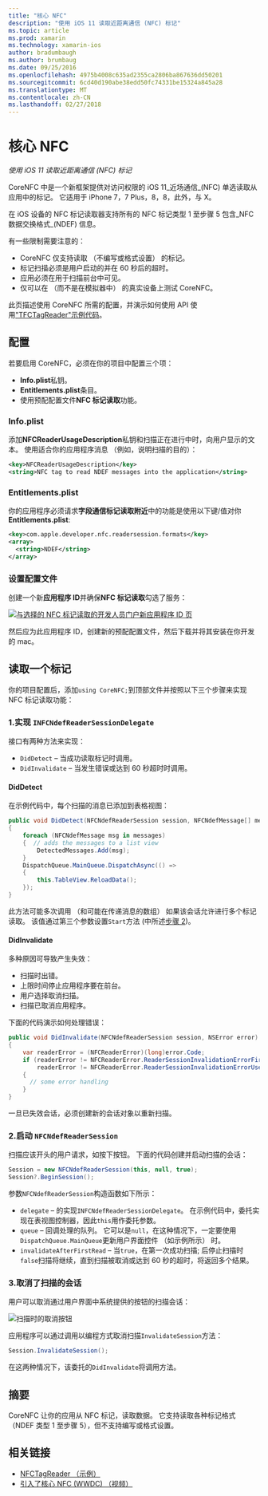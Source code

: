 ```yaml
---
title: "核心 NFC"
description: "使用 iOS 11 读取近距离通信 (NFC) 标记"
ms.topic: article
ms.prod: xamarin
ms.technology: xamarin-ios
author: bradumbaugh
ms.author: brumbaug
ms.date: 09/25/2016
ms.openlocfilehash: 4975b4008c635ad2355ca2806ba867636dd50201
ms.sourcegitcommit: 6cd40d190abe38edd50fc74331be15324a845a28
ms.translationtype: MT
ms.contentlocale: zh-CN
ms.lasthandoff: 02/27/2018
---
```

# <a name="core-nfc"></a>核心 NFC

_使用 iOS 11 读取近距离通信 (NFC) 标记_

CoreNFC 中是一个新框架提供对访问权限的 iOS 11_近场通信_(NFC) 单选读取从应用中的标记。 它适用于 iPhone 7，7 Plus，8，8，此外，与 X。

在 iOS 设备的 NFC 标记读取器支持所有的 NFC 标记类型 1 至步骤 5 包含_NFC 数据交换格式_(NDEF) 信息。

有一些限制需要注意的：

- CoreNFC 仅支持读取 （不编写或格式设置） 的标记。
- 标记扫描必须是用户启动的并在 60 秒后的超时。
- 应用必须在用于扫描前台中可见。
- 仅可以在 （而不是在模拟器中） 的真实设备上测试 CoreNFC。

此页描述使用 CoreNFC 所需的配置，并演示如何使用 API 使用["TFCTagReader"示例代码](https://developer.xamarin.com/samples/monotouch/ios11/NFCTagReader/)。

## <a name="configuration"></a>配置

若要启用 CoreNFC，必须在你的项目中配置三个项：

- **Info.plist**私钥。
- **Entitlements.plist**条目。
- 使用预配配置文件**NFC 标记读取**功能。

### <a name="infoplist"></a>Info.plist

添加**NFCReaderUsageDescription**私钥和扫描正在进行中时，向用户显示的文本。 使用适合你的应用程序消息 （例如，说明扫描的目的）：

```xml
<key>NFCReaderUsageDescription</key>
<string>NFC tag to read NDEF messages into the application</string>
```

### <a name="entitlementsplist"></a>Entitlements.plist

你的应用程序必须请求**字段通信标记读取附近**中的功能是使用以下键/值对你**Entitlements.plist**:

```xml
<key>com.apple.developer.nfc.readersession.formats</key>
<array>
  <string>NDEF</string>
</array>
```

### <a name="provisioning-profile"></a>设置配置文件

创建一个新**应用程序 ID**并确保**NFC 标记读取**勾选了服务：

[ ![与选择的 NFC 标记读取的开发人员门户新应用程序 ID 页](corenfc-images/app-services-nfc-sml.png)](corenfc-images/app-services-nfc.png)

然后应为此应用程序 ID，创建新的预配配置文件，然后下载并将其安装在你开发的 mac。

## <a name="reading-a-tag"></a>读取一个标记

你的项目配置后，添加`using CoreNFC;`到顶部文件并按照以下三个步骤来实现 NFC 标记读取功能：

### <a name="1-implement-infcndefreadersessiondelegate"></a>1.实现 `INFCNdefReaderSessionDelegate`

接口有两种方法来实现：

- `DidDetect` – 当成功读取标记时调用。
- `DidInvalidate` – 当发生错误或达到 60 秒超时时调用。

#### <a name="diddetect"></a>DidDetect

在示例代码中，每个扫描的消息已添加到表格视图：

```csharp
public void DidDetect(NFCNdefReaderSession session, NFCNdefMessage[] messages)
{
    foreach (NFCNdefMessage msg in messages)
    {  // adds the messages to a list view
        DetectedMessages.Add(msg);
    }
    DispatchQueue.MainQueue.DispatchAsync(() =>
    {
        this.TableView.ReloadData();
    });
}
```

此方法可能多次调用 （和可能在传递消息的数组） 如果该会话允许进行多个标记读取。 该值通过第三个参数设置`Start`方法 (中所述[步骤 2](#step2))。

#### <a name="didinvalidate"></a>DidInvalidate

多种原因可导致产生失效：

- 扫描时出错。
- 上限时间停止应用程序要在前台。
- 用户选择取消扫描。
- 扫描已取消应用程序。

下面的代码演示如何处理错误：

```csharp
public void DidInvalidate(NFCNdefReaderSession session, NSError error)
{
    var readerError = (NFCReaderError)(long)error.Code;
    if (readerError != NFCReaderError.ReaderSessionInvalidationErrorFirstNDEFTagRead &&
        readerError != NFCReaderError.ReaderSessionInvalidationErrorUserCanceled)
    {
      // some error handling
    }
}
```

一旦已失效会话，必须创建新的会话对象以重新扫描。

<a name="step2" />

### <a name="2-start-an-nfcndefreadersession"></a>2.启动 `NFCNdefReaderSession`

扫描应该开头的用户请求，如按下按钮。
下面的代码创建并启动扫描的会话：

```csharp
Session = new NFCNdefReaderSession(this, null, true);
Session?.BeginSession();
```

参数`NFCNdefReaderSession`构造函数如下所示：

- `delegate` – 的实现`INFCNdefReaderSessionDelegate`。 在示例代码中，委托实现在表视图控制器，因此`this`用作委托参数。
- `queue` – 回调处理的队列。 它可以是`null`，在这种情况下，一定要使用`DispatchQueue.MainQueue`更新用户界面控件 （如示例所示） 时。
- `invalidateAfterFirstRead` – 当`true`，在第一次成功扫描; 后停止扫描时`false`扫描将继续，直到扫描被取消或达到 60 秒的超时，将返回多个结果。


### <a name="3-cancel-the-scanning-session"></a>3.取消了扫描的会话

用户可以取消通过用户界面中系统提供的按钮的扫描会话：

![扫描时的取消按钮](corenfc-images/scan-cancel-sml.png)

应用程序可以通过调用以编程方式取消扫描`InvalidateSession`方法：

```csharp
Session.InvalidateSession();
```

在这两种情况下，该委托的`DidInvalidate`将调用方法。

## <a name="summary"></a>摘要

CoreNFC 让你的应用从 NFC 标记，读取数据。 它支持读取各种标记格式 （NDEF 类型 1 至步骤 5），但不支持编写或格式设置。


## <a name="related-links"></a>相关链接

- [NFCTagReader （示例）](https://developer.xamarin.com/samples/monotouch/ios11/NFCTagReader/)
- [引入了核心 NFC (WWDC) （视频）](https://developer.apple.com/videos/play/wwdc2017/718/)
